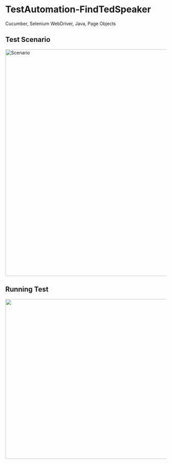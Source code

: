 # TestAutomation-FindTedSpeaker
Cucumber, Selenium WebDriver, Java, Page Objects

<h2>Test Scenario</h2>
<img width="709" alt="Scenario" src="https://user-images.githubusercontent.com/53864826/96321536-2907af00-0fec-11eb-9062-10362e93b5d7.png">

<h2>Running Test</h2>

<img src="https://user-images.githubusercontent.com/53864826/96322690-76861b00-0ff0-11eb-8421-37a747d6735f.gif" width="800" height="500" />

